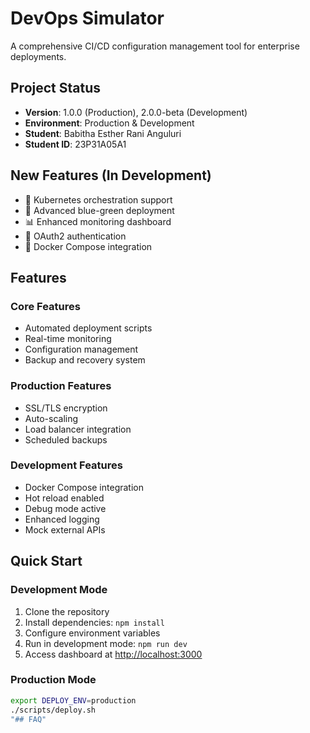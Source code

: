 # DevOps Simulator

A comprehensive CI/CD configuration management tool for enterprise deployments.

## Project Status

- **Version**: 1.0.0 (Production), 2.0.0-beta (Development)
- **Environment**: Production & Development
- **Student**: Babitha Esther Rani Anguluri
- **Student ID**: 23P31A05A1

## New Features (In Development)
- 🚀 Kubernetes orchestration support
- 🔄 Advanced blue-green deployment
- 📊 Enhanced monitoring dashboard
- 🔐 OAuth2 authentication
- 🐳 Docker Compose integration

## Features
### Core Features
- Automated deployment scripts
- Real-time monitoring
- Configuration management
- Backup and recovery system

### Production Features
- SSL/TLS encryption
- Auto-scaling
- Load balancer integration 
- Scheduled backups

### Development Features
- Docker Compose integration
- Hot reload enabled
- Debug mode active
- Enhanced logging
- Mock external APIs

## Quick Start
### Development Mode
1. Clone the repository  
2. Install dependencies: `npm install`  
3. Configure environment variables  
4. Run in development mode: `npm run dev`  
5. Access dashboard at [http://localhost:3000](http://localhost:3000)

### Production Mode
```bash
export DEPLOY_ENV=production
./scripts/deploy.sh
"## FAQ" 
